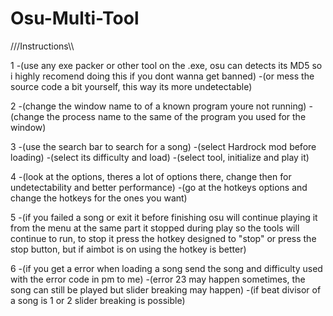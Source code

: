 # Osu-Multi-Tool
///Instructions\\\

 1 
  -(use any exe packer or other tool on the .exe, osu can detects its MD5 so i highly recomend doing this if you dont wanna get banned)
  -(or mess the source code a bit yourself, this way its more undetectable)

 2
  -(change the window name to of a known program youre not running)
  -(change the process name to the same of the program you used for the window)
 
 3
  -(use the search bar to search for a song)
  -(select Hardrock mod before loading)
  -(select its difficulty and load)
  -(select tool, initialize and play it)

 4
  -(look at the options, theres a lot of options there, change then for undetectability and better performance)
  -(go at the hotkeys options and change the hotkeys for the ones you want)
  
 5
  -(if you failed a song or exit it before finishing osu will continue playing it from the menu at the same part it stopped during play so the tools will continue to run, to stop it press the hotkey designed to "stop" or press the stop button, but if aimbot is on using the hotkey is better)

 6
  -(if you get a error when loading a song send the song and difficulty used with the error code in pm to me)
  -(error 23 may happen sometimes, the song can still be played but slider breaking may happen)
  -(if beat divisor of a song is 1 or 2 slider breaking is possible)

